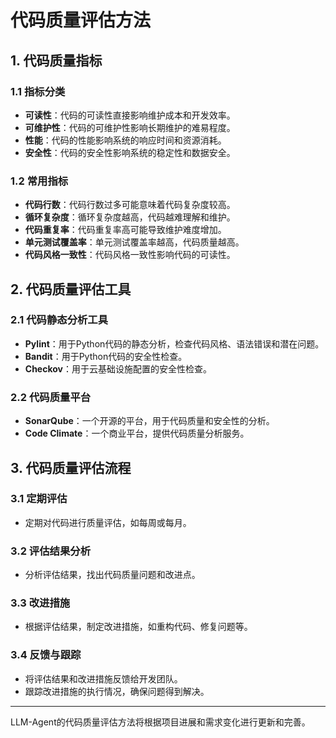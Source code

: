 # 代码质量评估方法

## 1. 代码质量指标

### 1.1 指标分类

- **可读性**：代码的可读性直接影响维护成本和开发效率。
- **可维护性**：代码的可维护性影响长期维护的难易程度。
- **性能**：代码的性能影响系统的响应时间和资源消耗。
- **安全性**：代码的安全性影响系统的稳定性和数据安全。

### 1.2 常用指标

- **代码行数**：代码行数过多可能意味着代码复杂度较高。
- **循环复杂度**：循环复杂度越高，代码越难理解和维护。
- **代码重复率**：代码重复率高可能导致维护难度增加。
- **单元测试覆盖率**：单元测试覆盖率越高，代码质量越高。
- **代码风格一致性**：代码风格一致性影响代码的可读性。

## 2. 代码质量评估工具

### 2.1 代码静态分析工具

- **Pylint**：用于Python代码的静态分析，检查代码风格、语法错误和潜在问题。
- **Bandit**：用于Python代码的安全性检查。
- **Checkov**：用于云基础设施配置的安全性检查。

### 2.2 代码质量平台

- **SonarQube**：一个开源的平台，用于代码质量和安全性的分析。
- **Code Climate**：一个商业平台，提供代码质量分析服务。

## 3. 代码质量评估流程

### 3.1 定期评估

- 定期对代码进行质量评估，如每周或每月。

### 3.2 评估结果分析

- 分析评估结果，找出代码质量问题和改进点。

### 3.3 改进措施

- 根据评估结果，制定改进措施，如重构代码、修复问题等。

### 3.4 反馈与跟踪

- 将评估结果和改进措施反馈给开发团队。
- 跟踪改进措施的执行情况，确保问题得到解决。

---

LLM-Agent的代码质量评估方法将根据项目进展和需求变化进行更新和完善。
